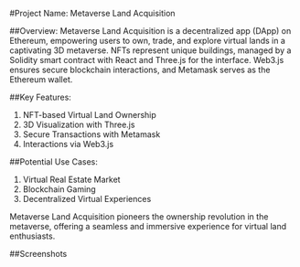 #Project Name: Metaverse Land Acquisition

##Overview:
Metaverse Land Acquisition is a decentralized app (DApp) on Ethereum, empowering users to own, trade, and explore virtual lands in a captivating 3D metaverse. NFTs represent unique buildings, managed by a Solidity smart contract with React and Three.js for the interface. Web3.js ensures secure blockchain interactions, and Metamask serves as the Ethereum wallet.

##Key Features:

1. NFT-based Virtual Land Ownership
2. 3D Visualization with Three.js
3. Secure Transactions with Metamask
4. Interactions via Web3.js

##Potential Use Cases:

1. Virtual Real Estate Market
2. Blockchain Gaming
3. Decentralized Virtual Experiences

Metaverse Land Acquisition pioneers the ownership revolution in the metaverse, offering a seamless and immersive experience for virtual land enthusiasts.

##Screenshots